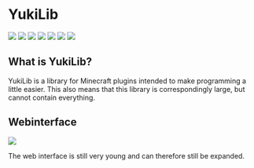 # YukiLib
![](https://img.shields.io/badge/YukiLib-0.0.1-blue) ![](https://img.shields.io/badge/Webhook-0.0.1-blue) ![](https://img.shields.io/badge/Webinterface-0.0.1-blue)
![](https://img.shields.io/github/issues/Deminosa/YukiLib) ![](https://img.shields.io/github/forks/Deminosa/YukiLib) ![](https://img.shields.io/github/stars/Deminosa/YukiLib) ![](https://img.shields.io/github/license/Deminosa/YukiLib)

## What is YukiLib?
YukiLib is a library for Minecraft plugins intended to make programming a little easier. This also means that this library is correspondingly large, but cannot contain everything.

## Webinterface
![](https://img.shields.io/badge/Version-0.0.1-blue) 

The web interface is still very young and can therefore still be expanded.